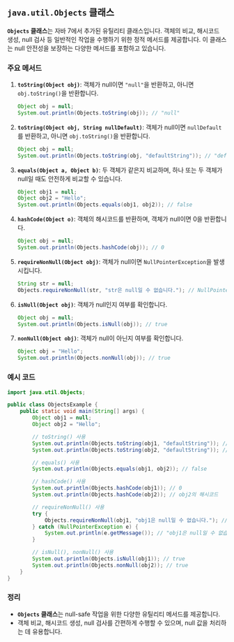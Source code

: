 ## `java.util.Objects` 클래스

**`Objects` 클래스**는 자바 7에서 추가된 유틸리티 클래스입니다. 객체의 비교, 해시코드 생성, null 검사 등 일반적인 작업을 수행하기 위한 정적 메서드를 제공합니다. 이 클래스는 null 안전성을 보장하는 다양한 메서드를 포함하고 있습니다.

### 주요 메서드

1. **`toString(Object obj)`**: 객체가 null이면 `"null"`을 반환하고, 아니면 `obj.toString()`을 반환합니다.
   ```java
   Object obj = null;
   System.out.println(Objects.toString(obj)); // "null"
   ```

2. **`toString(Object obj, String nullDefault)`**: 객체가 null이면 `nullDefault`를 반환하고, 아니면 `obj.toString()`을 반환합니다.
   ```java
   Object obj = null;
   System.out.println(Objects.toString(obj, "defaultString")); // "defaultString"
   ```

3. **`equals(Object a, Object b)`**: 두 객체가 같은지 비교하며, 하나 또는 두 객체가 null일 때도 안전하게 비교할 수 있습니다.
   ```java
   Object obj1 = null;
   Object obj2 = "Hello";
   System.out.println(Objects.equals(obj1, obj2)); // false
   ```

4. **`hashCode(Object o)`**: 객체의 해시코드를 반환하며, 객체가 null이면 0을 반환합니다.
   ```java
   Object obj = null;
   System.out.println(Objects.hashCode(obj)); // 0
   ```

5. **`requireNonNull(Object obj)`**: 객체가 null이면 `NullPointerException`을 발생시킵니다.
   ```java
   String str = null;
   Objects.requireNonNull(str, "str은 null일 수 없습니다."); // NullPointerException 발생
   ```

6. **`isNull(Object obj)`**: 객체가 null인지 여부를 확인합니다.
   ```java
   Object obj = null;
   System.out.println(Objects.isNull(obj)); // true
   ```

7. **`nonNull(Object obj)`**: 객체가 null이 아닌지 여부를 확인합니다.
   ```java
   Object obj = "Hello";
   System.out.println(Objects.nonNull(obj)); // true
   ```

### 예시 코드

```java
import java.util.Objects;

public class ObjectsExample {
    public static void main(String[] args) {
        Object obj1 = null;
        Object obj2 = "Hello";

        // toString() 사용
        System.out.println(Objects.toString(obj1, "defaultString")); // "defaultString"
        System.out.println(Objects.toString(obj2, "defaultString")); // "Hello"

        // equals() 사용
        System.out.println(Objects.equals(obj1, obj2)); // false

        // hashCode() 사용
        System.out.println(Objects.hashCode(obj1)); // 0
        System.out.println(Objects.hashCode(obj2)); // obj2의 해시코드

        // requireNonNull() 사용
        try {
            Objects.requireNonNull(obj1, "obj1은 null일 수 없습니다."); // 예외 발생
        } catch (NullPointerException e) {
            System.out.println(e.getMessage()); // "obj1은 null일 수 없습니다."
        }

        // isNull(), nonNull() 사용
        System.out.println(Objects.isNull(obj1)); // true
        System.out.println(Objects.nonNull(obj2)); // true
    }
}
```

### 정리

- **`Objects` 클래스**는 null-safe 작업을 위한 다양한 유틸리티 메서드를 제공합니다.
- 객체 비교, 해시코드 생성, null 검사를 간편하게 수행할 수 있으며, null 값을 처리하는 데 유용합니다.